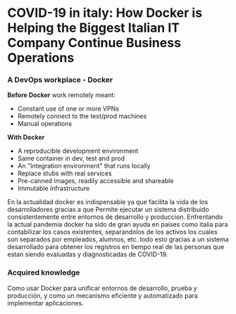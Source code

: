 # COVID-19 in italy: How Docker is Helping the Biggest Italian IT Company Continue Business Operations

### A DevOps workplace - Docker 
**Before Docker** work remotely meant:
- Constant use of one or more VPNs
- Remotely connect to the test/prod machines
- Manual operations 

**With Docker** 
- A reproducible development environment 
- Same container in dev, test and prod
- An "Integration environment" that runs locally
- Replace stubs with real services
- Pre-canned images, readily accessible and shareable 
- Immutable infrastructure

En la actualidad docker es indispensable ya que facilita la vida de los desarrolladores gracias 
a que Permite ejecutar un sistema distribuido consistentemente entre entornos de desarrollo y produccion.
Enfrentando la actual pandemia docker ha sido de gran ayuda en paises como italia para contabilizar los 
casos existentes, separandolos de los activos los cuales son separados por empleados, alumnos, etc. todo esto 
gracias a un sistema desarrollado para obtener los registros en tiempo real de las personas que estan siendo 
evaluadas y diagnosticadas de COVID-19.



### Acquired knowledge
Como usar Docker para unificar entornos de desarrollo, prueba y producción,
y como un mecanismo eficiente y automatizado para implementar aplicaciones.
